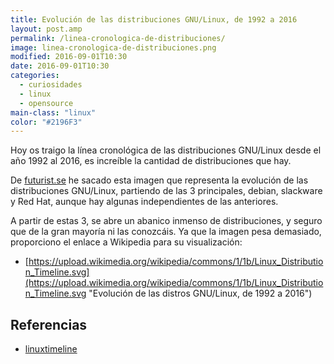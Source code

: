 ```yaml
---
title: Evolución de las distribuciones GNU/Linux, de 1992 a 2016
layout: post.amp
permalink: /linea-cronologica-de-distribuciones/
image: linea-cronologica-de-distribuciones.png
modified: 2016-09-01T10:30
date: 2016-09-01T10:30
categories:
  - curiosidades
  - linux
  - opensource
main-class: "linux"
color: "#2196F3"
---
```


<figure>
    <amp-img on="tap:lightbox1" role="button" tabindex="0" layout="responsive" src="/assets/img/linea-cronologica-de-distribuciones.png" alt="{{ title }}" title="{{ title }}" width="800" height="400"></amp-img>
</figure>

Hoy os traigo la línea cronológica de las distribuciones GNU/Linux desde el año 1992 al 2016, es increíble la cantidad de distribuciones que hay.

De <a target="_blank" href="http://futurist.se/gldt/">futurist.se</a> he sacado esta imagen que representa la evolución de las distribuciones GNU/Linux, partiendo de las 3 principales, debian, slackware y Red Hat, aunque hay algunas independientes de las anteriores.

<!--ad-->

A partir de estas 3, se abre un abanico inmenso de distribuciones, y seguro que de la gran mayoría ni las conozcáis. Ya que la imagen pesa demasiado, proporciono el enlace a Wikipedia para su visualización: 

- [https://upload.wikimedia.org/wikipedia/commons/1/1b/Linux_Distribution_Timeline.svg](https://upload.wikimedia.org/wikipedia/commons/1/1b/Linux_Distribution_Timeline.svg "Evolución de las distros GNU/Linux, de 1992 a 2016") 

## Referencias

- [linuxtimeline](https://github.com/konimex/linuxtimeline "Repositorio en Github de LinuxTimeline")




